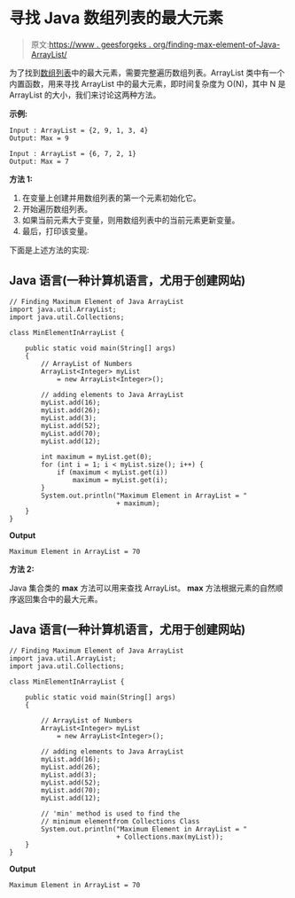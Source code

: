 # 寻找 Java 数组列表的最大元素

> 原文:[https://www . geesforgeks . org/finding-max-element-of-Java-ArrayList/](https://www.geeksforgeeks.org/finding-maximum-element-of-java-arraylist/)

为了找到[数组列表](https://www.geeksforgeeks.org/arraylist-in-java/)中的最大元素，需要完整遍历数组列表。ArrayList 类中有一个内置函数，用来寻找 ArrayList 中的最大元素，即时间复杂度为 O(N)，其中 N 是 ArrayList 的大小，我们来讨论这两种方法。

**示例:**

```
Input : ArrayList = {2, 9, 1, 3, 4}
Output: Max = 9

Input : ArrayList = {6, 7, 2, 1}
Output: Max = 7
```

**方法 1:**

1.  在变量上创建并用数组列表的第一个元素初始化它。
2.  开始遍历数组列表。
3.  如果当前元素大于变量，则用数组列表中的当前元素更新变量。
4.  最后，打印该变量。

下面是上述方法的实现:

## Java 语言(一种计算机语言，尤用于创建网站)

```
// Finding Maximum Element of Java ArrayList
import java.util.ArrayList;
import java.util.Collections;

class MinElementInArrayList {

    public static void main(String[] args)
    {
        // ArrayList of Numbers
        ArrayList<Integer> myList
            = new ArrayList<Integer>();

        // adding elements to Java ArrayList
        myList.add(16);
        myList.add(26);
        myList.add(3);
        myList.add(52);
        myList.add(70);
        myList.add(12);

        int maximum = myList.get(0);
        for (int i = 1; i < myList.size(); i++) {
            if (maximum < myList.get(i))
                maximum = myList.get(i);
        }
        System.out.println("Maximum Element in ArrayList = "
                           + maximum);
    }
}
```

**Output**

```
Maximum Element in ArrayList = 70

```

**方法 2:**

Java 集合类的 **max** 方法可以用来查找 ArrayList。 **max** 方法根据元素的自然顺序返回集合中的最大元素。

## Java 语言(一种计算机语言，尤用于创建网站)

```
// Finding Maximum Element of Java ArrayList
import java.util.ArrayList;
import java.util.Collections;

class MinElementInArrayList {

    public static void main(String[] args)
    {

        // ArrayList of Numbers
        ArrayList<Integer> myList
            = new ArrayList<Integer>();

        // adding elements to Java ArrayList
        myList.add(16);
        myList.add(26);
        myList.add(3);
        myList.add(52);
        myList.add(70);
        myList.add(12);

        // 'min' method is used to find the
        // minimum elementfrom Collections Class
        System.out.println("Maximum Element in ArrayList = "
                           + Collections.max(myList));
    }
}
```

**Output**

```
Maximum Element in ArrayList = 70
```